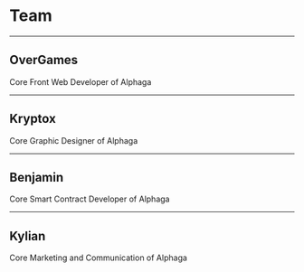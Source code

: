 # Team

---
## OverGames
Core Front Web Developer of Alphaga

---
## Kryptox
Core Graphic Designer of Alphaga

---
## Benjamin
Core Smart Contract Developer of Alphaga

---
## Kylian
Core Marketing and Communication of Alphaga
